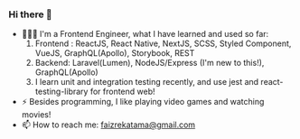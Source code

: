 ### Hi there 👋

- 🧑🏼‍💻 I'm a Frontend Engineer, what I have learned and used so far:
  1. Frontend : ReactJS, React Native, NextJS, SCSS, Styled Component, VueJS, GraphQL(Apollo), Storybook, REST
  2. Backend: Laravel(Lumen), NodeJS/Express (I'm new to this!), GraphQL(Apollo)
  3. I learn unit and integration testing recently, and use jest and react-testing-library for frontend web!
- ⚡ Besides programming, I like playing video games and watching movies!
- 📫 How to reach me: faizrekatama@gmail.com

<!--
**faizrktm/faizrktm** is a ✨ _special_ ✨ repository because its `README.md` (this file) appears on your GitHub profile.

Here are some ideas to get you started:

- 🔭 I’m currently working on ...
- 🌱 I’m currently learning ...
- 👯 I’m looking to collaborate on ...
- 🤔 I’m looking for help with ...
- 💬 Ask me about ...
- 📫 How to reach me: ...
- 😄 Pronouns: ...
- ⚡ Fun fact: ...
-->
